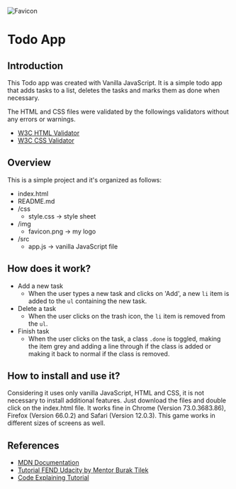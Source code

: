 
![Favicon](/img/favicon.png) 
# Todo App

## Introduction

This Todo app was created with Vanilla JavaScript. It is a simple todo app that adds tasks to a list, deletes the tasks and marks them as done when necessary.

The HTML and CSS files were validated by the followings validators  without any errors or warnings.
- [W3C HTML Validator](https://jigsaw.w3.org/css-validator/)
- [W3C CSS Validator](https://validator.w3.org/)

## Overview

This is a simple project and it's organized as follows:
 - index.html 
 - README.md 
 - /css
   - style.css -> style sheet 
 - /img
   - favicon.png -> my logo
 - /src
   - app.js -> vanilla JavaScript file

## How does it work?

- Add a new task
  - When the user types a new task and clicks on 'Add', a new `li` item is added to the `ul` containing the new task.
- Delete a task
  - When the user clicks on the trash icon, the `li` item is removed from the `ul`.
- Finish task
  - When the user clicks on the task, a class `.done` is toggled, making the item grey and adding a line through if the class is added or making it back to normal if the class is removed.

## How to install and use it?

Considering it uses only vanilla JavaScript, HTML and CSS, it is not necessary to install additional features. 
Just download the files and double click on the index.html file.
It works fine in Chrome (Version 73.0.3683.86), Firefox (Version 66.0.2) and Safari (Version 12.0.3).
This game works in different sizes of screens as well.

## References

- [MDN Documentation](https://developer.mozilla.org)
- [Tutorial FEND Udacity by Mentor Burak Tilek](https://www.youtube.com/watch?v=bFbXyPlXmhM)
- [Code Explaining Tutorial](https://www.youtube.com/watch?v=b8sUhU_eq3g)
